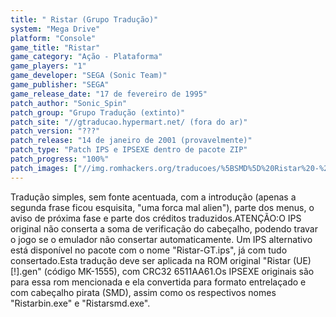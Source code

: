 ```yaml
---
title: " Ristar (Grupo Tradução)"
system: "Mega Drive"
platform: "Console"
game_title: "Ristar"
game_category: "Ação - Plataforma"
game_players: "1"
game_developer: "SEGA (Sonic Team)"
game_publisher: "SEGA"
game_release_date: "17 de fevereiro de 1995"
patch_author: "Sonic_Spin"
patch_group: "Grupo Tradução (extinto)"
patch_site: "//gtraducao.hypermart.net/ (fora do ar)"
patch_version: "???"
patch_release: "14 de janeiro de 2001 (provavelmente)"
patch_type: "Patch IPS e IPSEXE dentro de pacote ZIP"
patch_progress: "100%"
patch_images: ["//img.romhackers.org/traducoes/%5BSMD%5D%20Ristar%20-%20Grupo%20Traducao%20-%201.png","//img.romhackers.org/traducoes/%5BSMD%5D%20Ristar%20-%20Grupo%20Traducao%20-%202.png","//img.romhackers.org/traducoes/%5BSMD%5D%20Ristar%20-%20Grupo%20Traducao%20-%203.png"]
---
```

Tradução simples, sem fonte acentuada, com a introdução (apenas a segunda frase ficou esquisita, "uma forca mal alien"), parte dos menus, o aviso de próxima fase e parte dos créditos traduzidos.ATENÇÃO:O IPS original não conserta a soma de verificação do cabeçalho, podendo travar o jogo se o emulador não consertar automaticamente. Um IPS alternativo está disponível no pacote com o nome "Ristar-GT.ips", já com tudo consertado.Esta tradução deve ser aplicada na ROM original "Ristar (UE) [!].gen" (código MK-1555), com CRC32 6511AA61.Os IPSEXE originais são para essa rom mencionada e ela convertida para formato entrelaçado e com cabeçalho pirata (SMD), assim como os respectivos nomes "Ristarbin.exe" e "Ristarsmd.exe".